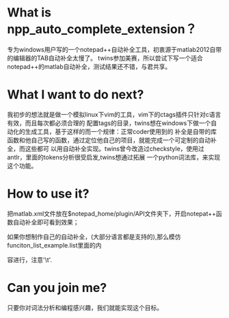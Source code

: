 What is npp_auto_complete_extension？
===========================

专为windows用户写的一个notepad++自动补全工具，初衷源于matlab2012自带的编辑器的TAB自动补全太慢了。
twins参加美赛，所以尝试下写一个适合notepad++的matlab自动补全，测试结果还不错，与君共享。

What I want to do next?
===========================

我初步的想法就是做一个模拟linux下vim的工具，vim下的ctags插件只针对c语言有效，而且每次都必须合理的
配置tags的目录，twins想在windows下做一个自动化的生成工具，基于这样的而一个规律：正常coder使用到的
补全是自带的库函数和他自己写的函数，通过定位他自己的项目，就能完成一个可定制的自动补全，而这些都可
以用自动补全实现。twins曾今改造过checkstyle，使用过antlr，里面的tokens分析很受启发,twins想通过拓展
一个python词法库，来实现这个功能。

How to use it?
==========================
把matlab.xml文件放在$notepad_home/plugin/API文件夹下，开启notepat++函数自动补全即可看到效果；

如果你想制作自己的自动补全，(大部分语言都是支持的),那么模仿funciton_list_example.list里面的内

容进行，注意'\t'.

Can you join me?
===========================

只要你对词法分析和编程感兴趣，我们就能实现这个目标。